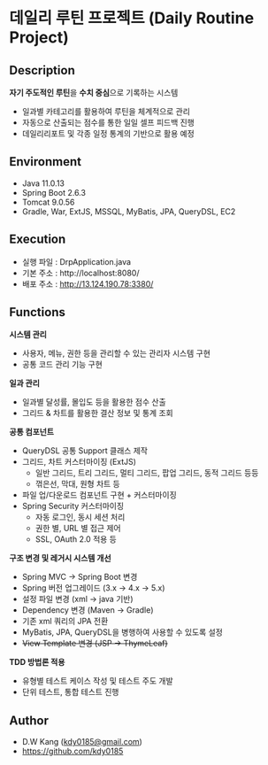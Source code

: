 # 데일리 루틴 프로젝트 (Daily Routine Project)


## Description

**자기 주도적인 루틴**을 **수치 중심**으로 기록하는 시스템
  * 일과별 카테고리를 활용하여 루틴을 체계적으로 관리
  * 자동으로 산출되는 점수를 통한 일일 셀프 피드백 진행
  * 데일리리포트 및 각종 일정 통계의 기반으로 활용 예정


## Environment

* Java 11.0.13
* Spring Boot 2.6.3
* Tomcat 9.0.56
* Gradle, War, ExtJS, MSSQL, MyBatis, JPA, QueryDSL, EC2


## Execution

* 실행 파일 : DrpApplication.java
* 기본 주소 : http://localhost:8080/
* 배포 주소 : http://13.124.190.78:3380/


## Functions

**시스템 관리**
  * 사용자, 메뉴, 권한 등을 관리할 수 있는 관리자 시스템 구현
  * 공통 코드 관리 기능 구현

**일과 관리**
  * 일과별 달성률, 몰입도 등을 활용한 점수 산출
  * 그리드 & 차트를 활용한 결산 정보 및 통계 조회

**공통 컴포넌트**
  * QueryDSL 공통 Support 클래스 제작
  * 그리드, 차트 커스터마이징 (ExtJS)
    * 일반 그리드, 트리 그리드, 멀티 그리드, 팝업 그리드, 동적 그리드 등등
    * 꺾은선, 막대, 원형 차트 등
  * 파일 업/다운로드 컴포넌트 구현 + 커스터마이징
  * Spring Security 커스터마이징
    * 자동 로그인, 동시 세션 처리
    * 권한 별, URL 별 접근 제어
    * SSL, OAuth 2.0 적용 등

**구조 변경 및 레거시 시스템 개선**
  * Spring MVC → Spring Boot 변경
  * Spring 버전 업그레이드 (3.x → 4.x → 5.x)
  * 설정 파일 변경 (xml → java 기반)
  * Dependency 변경 (Maven → Gradle)
  * 기존 xml 쿼리의 JPA 전환
  * MyBatis, JPA, QueryDSL을 병행하여 사용할 수 있도록 설정
  * ~~View Template 변경 (JSP → ThymeLeaf)~~

**TDD 방법론 적용**
  * 유형별 테스트 케이스 작성 및 테스트 주도 개발
  * 단위 테스트, 통합 테스트 진행


## Author

* D.W Kang (kdy0185@gmail.com)
* https://github.com/kdy0185
